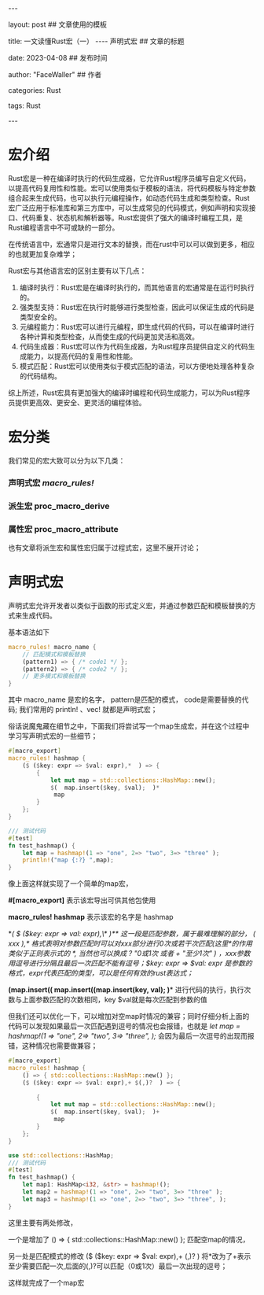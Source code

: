 \---

layout: post                        ## 文章使用的模板

title: 一文读懂Rust宏（一） ---- 声明式宏                  ## 文章的标题

date: 2023-04-08                     ## 发布时间

author: "FaceWaller"                ## 作者

categories: Rust

tags: Rust

\---

# 宏介绍

Rust宏是一种在编译时执行的代码生成器，它允许Rust程序员编写自定义代码，以提高代码复用性和性能。宏可以使用类似于模板的语法，将代码模板与特定参数组合起来生成代码，也可以执行元编程操作，如动态代码生成和类型检查。Rust宏广泛应用于标准库和第三方库中，可以生成常见的代码模式，例如声明和实现接口、代码重复、状态机和解析器等。Rust宏提供了强大的编译时编程工具，是Rust编程语言中不可或缺的一部分。

在传统语言中，宏通常只是进行文本的替换，而在rust中可以可以做到更多，相应的也就更加复杂难学；

Rust宏与其他语言宏的区别主要有以下几点：

1. 编译时执行：Rust宏是在编译时执行的，而其他语言的宏通常是在运行时执行的。
2. 强类型支持：Rust宏在执行时能够进行类型检查，因此可以保证生成的代码是类型安全的。
3. 元编程能力：Rust宏可以进行元编程，即生成代码的代码，可以在编译时进行各种计算和类型检查，从而使生成的代码更加灵活和高效。
4. 代码生成器：Rust宏可以作为代码生成器，为Rust程序员提供自定义的代码生成能力，以提高代码的复用性和性能。
5. 模式匹配：Rust宏可以使用类似于模式匹配的语法，可以方便地处理各种复杂的代码结构。

综上所述，Rust宏具有更加强大的编译时编程和代码生成能力，可以为Rust程序员提供更高效、更安全、更灵活的编程体验。

# 宏分类

我们常见的宏大致可以分为以下几类：

### 声明式宏 *macro_rules!*

### 派生宏 proc_macro_derive

### 属性宏 proc_macro_attribute

也有文章将派生宏和属性宏归属于过程式宏，这里不展开讨论；

# 声明式宏

声明式宏允许开发者以类似于函数的形式定义宏，并通过参数匹配和模板替换的方式来生成代码。

基本语法如下

```rust
macro_rules! macro_name {
    // 匹配模式和模板替换
    (pattern1) => { /* code1 */ };
    (pattern2) => { /* code2 */ };
    // 更多模式和模板替换
}
```

其中 macro_name 是宏的名字， pattern是匹配的模式， code是需要替换的代码; 我们常用的 println! 、vec! 就都是声明式宏；

俗话说魔鬼藏在细节之中，下面我们将尝试写一个map生成宏，并在这个过程中学习写声明式宏的一些细节；

```rust
#[macro_export]
macro_rules! hashmap {
    ($ ($key: expr => $val: expr),*  ) => {                                             
        {             
            let mut map = std::collections::HashMap::new(); 
            $(  map.insert($key, $val);  )*                        
             map         
        }                            
    }; 
} 

/// 测试代码
#[test]
fn test_hashmap() {
    let map = hashmap!(1 => "one", 2=> "two", 3=> "three" );
    println!("map {:?} ",map);
}
```

像上面这样就实现了一个简单的map宏，

**#[macro_export]** 表示该宏导出可供其他包使用

**macro_rules! hashmap** 表示该宏的名字是 hashmap

**( $ ($key: expr => val: expr),\* )** 这一段是匹配参数，属于最难理解的部分， ( xxx ),* 格式表明对参数匹配时可以对xxx部分进行0次或若干次匹配(这里*的作用类似于正则表示式的 *, 当然也可以换成 ? "0或1次 或者 + "至少1次" ) ，xxx参数用逗号进行分隔且最后一次匹配不能有逗号；$key: expr => $val: expr 是参数的格式，expr代表匹配的类型，可以是任何有效的rust表达式；*

**(map.insert(( map.insert((map.insert(key, val); )*** 进行代码的执行，执行次数与上面参数匹配的次数相同，key $val就是每次匹配到参数的值

但我们还可以优化一下，可以增加对空map时情况的兼容；同时仔细分析上面的代码可以发现如果最后一次匹配遇到逗号的情况也会报错，也就是 *let map = hashmap!(1 => "one", 2=> "two", 3=> "three", );* 会因为最后一次逗号的出现而报错，这种情况也需要做兼容；

```rust
#[macro_export]
macro_rules! hashmap {
    () => { std::collections::HashMap::new() };
    ($ ($key: expr => $val: expr),+ $(,)?  ) => {          
                                                    
        {             
            let mut map = std::collections::HashMap::new();             
            $(  map.insert($key, $val);  )+                        
             map         
        }                            
    }; 
} 

use std::collections::HashMap;
/// 测试代码
#[test]
fn test_hashmap() {
    let map1: HashMap<i32, &str> = hashmap!();
    let map2 = hashmap!(1 => "one", 2=> "two", 3=> "three" );
    let map3 = hashmap!(1 => "one", 2=> "two", 3=> "three", );
}
```

这里主要有两处修改，

一个是增加了 () => { std::collections::HashMap::new() }; 匹配空map的情况，

另一处是匹配模式的修改 ($ ($key: expr => $val: expr),+ (,)? ) 将*改为了+表示至少需要匹配一次,后面的(,)?可以匹配（0或1次）最后一次出现的逗号；

这样就完成了一个map宏